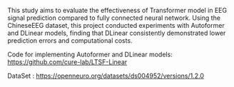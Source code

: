 This study aims to evaluate the effectiveness of Transformer model in EEG signal prediction compared to fully connected neural network. 
Using the ChineseEEG dataset, this project conducted experiments with  Autoformer and DLinear models, finding that DLinear consistently demonstrated lower prediction errors and computational costs.

Code for implementing Autoformer and DLinear models: https://github.com/cure-lab/LTSF-Linear

DataSet : https://openneuro.org/datasets/ds004952/versions/1.2.0
